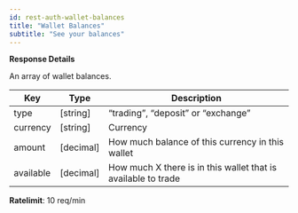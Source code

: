 ```yaml
---
id: rest-auth-wallet-balances
title: "Wallet Balances"
subtitle: "See your balances"
---
```


**Response Details**

An array of wallet balances.

Key | Type | Description
-- | -- | --
type  |  [string]  |  “trading”, “deposit” or “exchange”
currency  |  [string]  |  Currency
amount  |  [decimal]  |  How much balance of this currency in this wallet
available  |  [decimal]  |  How much X there is in this wallet that is available to trade


**Ratelimit**: 10 req/min
